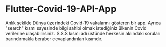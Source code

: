 # Flutter-Covid-19-API-App
Anlık şekilde Dünya üzerindeki Covid-19 vakalarını gösteren bir app. Ayrıca "search" kısmı sayesinde bilgi sahibi olmak istediğiniz ülkenin Covid verilerine ulaşabilirsiniz. S.S.S kısmı adı üstünde herkesin aklındaki soruları barındırmakla beraber cevaplandırılan kısımdır.
